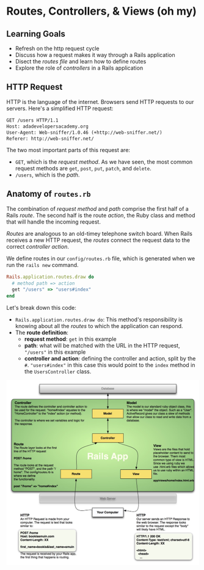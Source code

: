 # Routes, Controllers, & Views (oh my)
## Learning Goals
- Refresh on the http request cycle
- Discuss how a request makes it way through a Rails application
- Disect the _routes file_ and learn how to define routes
- Explore the role of _controllers_ in a Rails application

## HTTP Request
HTTP is the language of the internet. Browsers send HTTP requests to our servers. Here's a simplified HTTP request:

    GET /users HTTP/1.1
    Host: adadevelopersacademy.org
    User-Agent: Web-sniffer/1.0.46 (+http://web-sniffer.net/)
    Referer: http://web-sniffer.net/

The two most important parts of this request are:

- `GET`, which is the _request method_. As we have seen, the most common request methods are `get`, `post`, `put`, `patch`, and `delete`.
- `/users`, which is the _path_.


## Anatomy of `routes.rb`
The combination of _request method_ and _path_ comprise the first half of a Rails _route_. The second half is the route _action_, the Ruby class and method that will handle the incoming request. 

_Routes_ are analogous to an old-timey telephone switch board. When Rails receives a new HTTP request, the _routes_ connect the request data to the correct _controller action_.

We define routes in our `config/routes.rb` file, which is generated when we run the `rails new` command.

```ruby
Rails.application.routes.draw do
  # method path => action
  get "/users" => "users#index"
end
```

Let's break down this code:

- `Rails.application.routes.draw do`: This method's responsibility is knowing about all the _routes_ to which the application can respond.
- The **route definition**:
  - **request method**: `get` in this example
  - **path**: what will be matched with the URL in the HTTP request, `"/users"` in this example
  - **controller and action**: defining the controller and action, split by the `#`. `"users#index"` in this case this would point to the `index` method in the `UsersController` class.

![Rails Request Cycle](images/rails-request-cycle.jpg)
